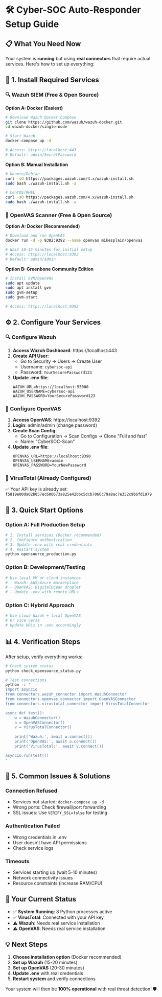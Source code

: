 # 🛠️ Cyber-SOC Auto-Responder Setup Guide

## 📋 **What You Need Now**

Your system is **running** but using **real connectors** that require actual services. Here's how to set up everything:

## 🔧 **1. Install Required Services**

### **🔍 Wazuh SIEM (Free & Open Source)**

**Option A: Docker (Easiest)**
```bash
# Download Wazuh Docker Compose
git clone https://github.com/wazuh/wazuh-docker.git
cd wazuh-docker/single-node

# Start Wazuh
docker-compose up -d

# Access: https://localhost:443
# Default: admin/SecretPassword
```

**Option B: Manual Installation**
```bash
# Ubuntu/Debian
curl -sO https://packages.wazuh.com/4.x/wazuh-install.sh
sudo bash ./wazuh-install.sh -a

# CentOS/RHEL
curl -sO https://packages.wazuh.com/4.x/wazuh-install.sh
sudo bash ./wazuh-install.sh -a
```

### **🔎 OpenVAS Scanner (Free & Open Source)**

**Option A: Docker (Recommended)**
```bash
# Download and run OpenVAS
docker run -d -p 9392:9392 --name openvas mikesplain/openvas

# Wait 10-15 minutes for initial setup
# Access: https://localhost:9392
# Default: admin/admin
```

**Option B: Greenbone Community Edition**
```bash
# Install GVM/OpenVAS
sudo apt update
sudo apt install gvm
sudo gvm-setup
sudo gvm-start

# Access: https://localhost:9392
```

## ⚙️ **2. Configure Your Services**

### **🔍 Configure Wazuh**
1. **Access Wazuh Dashboard**: https://localhost:443
2. **Create API User**: 
   - Go to Security → Users → Create User
   - Username: `cybersoc-api`
   - Password: `YourSecurePassword123`
3. **Update .env file**:
   ```env
   WAZUH_URL=https://localhost:55000
   WAZUH_USERNAME=cybersoc-api
   WAZUH_PASSWORD=YourSecurePassword123
   ```

### **🔎 Configure OpenVAS**
1. **Access OpenVAS**: https://localhost:9392
2. **Login**: admin/admin (change password)
3. **Create Scan Config**:
   - Go to Configuration → Scan Configs → Clone "Full and fast"
   - Name: "CyberSOC-Scan"
4. **Update .env file**:
   ```env
   OPENVAS_URL=https://localhost:9390
   OPENVAS_USERNAME=admin
   OPENVAS_PASSWORD=YourNewPassword
   ```

### **🦠 VirusTotal (Already Configured)**
✅ Your API key is already set: `f5819e00da02b057ec600673a825e42bbc5dcb7066c79a8ac7e352c9b6fd1979`

## 🚀 **3. Quick Start Options**

### **Option A: Full Production Setup**
```bash
# 1. Install services (Docker recommended)
# 2. Configure authentication
# 3. Update .env with real credentials
# 4. Restart system
python opensource_production.py
```

### **Option B: Development/Testing**
```bash
# Use local VM or cloud instances
# - Wazuh: AWS/Azure marketplace
# - OpenVAS: DigitalOcean droplet
# - Update .env with remote URLs
```

### **Option C: Hybrid Approach**
```bash
# Use cloud Wazuh + local OpenVAS
# Or vice versa
# Update URLs in .env accordingly
```

## 📊 **4. Verification Steps**

After setup, verify everything works:

```bash
# Check system status
python check_opensource_status.py

# Test connections
python -c "
import asyncio
from connectors.wazuh_connector import WazuhConnector
from connectors.openvas_connector import OpenVASConnector
from connectors.virustotal_connector import VirusTotalConnector

async def test():
    w = WazuhConnector()
    o = OpenVASConnector()
    v = VirusTotalConnector()
    
    print('Wazuh:', await w.connect())
    print('OpenVAS:', await o.connect())
    print('VirusTotal:', await v.connect())

asyncio.run(test())
"
```

## 🔧 **5. Common Issues & Solutions**

### **Connection Refused**
- Services not started: `docker-compose up -d`
- Wrong ports: Check firewall/port forwarding
- SSL issues: Use `VERIFY_SSL=false` for testing

### **Authentication Failed**  
- Wrong credentials in .env
- User doesn't have API permissions
- Check service logs

### **Timeouts**
- Services starting up (wait 5-10 minutes)
- Network connectivity issues
- Resource constraints (increase RAM/CPU)

## 🎯 **Your Current Status**
- ✅ **System Running**: 8 Python processes active
- ✅ **VirusTotal**: Connected with your API key
- ⚠️ **Wazuh**: Needs real service installation
- ⚠️ **OpenVAS**: Needs real service installation

## 💡 **Next Steps**
1. **Choose installation option** (Docker recommended)
2. **Set up Wazuh** (15-20 minutes)
3. **Set up OpenVAS** (20-30 minutes) 
4. **Update .env** with real credentials
5. **Restart system** and verify connections

Your system will then be **100% operational** with real threat detection! 🛡️ 